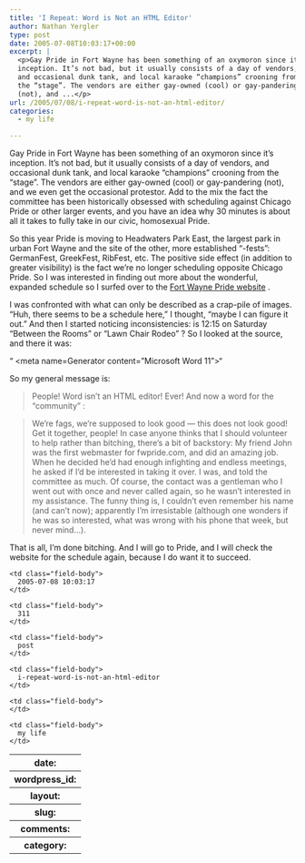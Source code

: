 ```yaml
---
title: 'I Repeat: Word is Not an HTML Editor'
author: Nathan Yergler
type: post
date: 2005-07-08T10:03:17+00:00
excerpt: |
  <p>Gay Pride in Fort Wayne has been something of an oxymoron since it’s
  inception. It’s not bad, but it usually consists of a day of vendors,
  and occasional dunk tank, and local karaoke “champions” crooning from
  the “stage”. The vendors are either gay-owned (cool) or gay-pandering
  (not), and ...</p>
url: /2005/07/08/i-repeat-word-is-not-an-html-editor/
categories:
  - my life

---
```

Gay Pride in Fort Wayne has been something of an oxymoron since it’s inception. It’s not bad, but it usually consists of a day of vendors, and occasional dunk tank, and local karaoke “champions” crooning from the “stage”. The vendors are either gay-owned (cool) or gay-pandering (not), and we even get the occasional protestor. Add to the mix the fact the committee has been historically obsessed with scheduling against Chicago Pride or other larger events, and you have an idea why 30 minutes is about all it takes to fully take in our civic, homosexual Pride.

So this year Pride is moving to Headwaters Park East, the largest park in urban Fort Wayne and the site of the other, more established “-fests”: GermanFest, GreekFest, RibFest, etc. The positive side effect (in addition to greater visibility) is the fact we’re no longer scheduling opposite Chicago Pride. So I was interested in finding out more about the wonderful, expanded schedule so I surfed over to the [Fort Wayne Pride website][1] .

I was confronted with what can only be described as a crap-pile of images. “Huh, there seems to be a schedule here,” I thought, “maybe I can figure it out.” And then I started noticing inconsistencies: is 12:15 on Saturday “Between the Rooms” or “Lawn Chair Rodeo” ? So I looked at the source, and there it was:

<span class="dquo">&#8220;</span> <meta name=Generator content=&#8221;Microsoft Word 11&#8221;>&#8220;

So my general message is:

> People! Word isn’t an <span class="caps">HTML</span> editor! Ever!
And now a word for the “community” :

> We’re fags, we’re supposed to look good — this does not look good! Get it together, people!
In case anyone thinks that I should volunteer to help rather than bitching, there’s a bit of backstory: My friend John was the first webmaster for fwpride.com, and did an amazing job. When he decided he’d had enough infighting and endless meetings, he asked if I’d be interested in taking it over. I was, and told the committee as much. Of course, the contact was a gentleman who I went out with once and never called again, so he wasn’t interested in my assistance. The funny thing is, I couldn’t even remember his name (and can’t now); apparently I’m irresistable (although one wonders if he was so interested, what was wrong with his phone that week, but never mind…).

That is all, I’m done bitching. And I will go to Pride, and I will check the website for the schedule again, because I do want it to succeed.

<table class="docutils field-list" frame="void" rules="none">
  <col class="field-name" /> <col class="field-body" /> <tr class="field">
    <th class="field-name">
      date:
    </th>

    <td class="field-body">
      2005-07-08 10:03:17
    </td>
  </tr>

  <tr class="field">
    <th class="field-name">
      wordpress_id:
    </th>

    <td class="field-body">
      311
    </td>
  </tr>

  <tr class="field">
    <th class="field-name">
      layout:
    </th>

    <td class="field-body">
      post
    </td>
  </tr>

  <tr class="field">
    <th class="field-name">
      slug:
    </th>

    <td class="field-body">
      i-repeat-word-is-not-an-html-editor
    </td>
  </tr>

  <tr class="field">
    <th class="field-name">
      comments:
    </th>

    <td class="field-body">
    </td>
  </tr>

  <tr class="field">
    <th class="field-name">
      category:
    </th>

    <td class="field-body">
      my life
    </td>
  </tr>
</table>

 [1]: http://fwpride.com